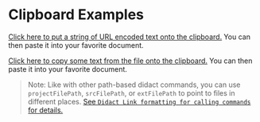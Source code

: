 # Clipboard Examples

[Click here to put a string of URL encoded text onto the clipboard.](didact://?commandId=vscode.didact.copyToClipboardCommand&text=The%20quick%20brown%20fox%20jumped%20over%20the%20lazy%20dog.) You can then paste it into your favorite document.

[Click here to copy some text from the file onto the clipboard.](didact://?commandId=vscode.didact.copyFileTextToClipboardCommand&extFilePath=redhat.vscode-didact/examples/clipboardTextToTerminal.txt) You can then paste it into your favorite document.

> Note: Like with other path-based didact commands, you can use `projectFilePath`, `srcFilePath`, or `extFilePath` to point to files in different places. [See `Didact Link formatting for calling commands` for details.](https://github.com/redhat-developer/vscode-didact/wiki/Constructing-Didact-Links#didact-link-formatting-for-calling-commands)
